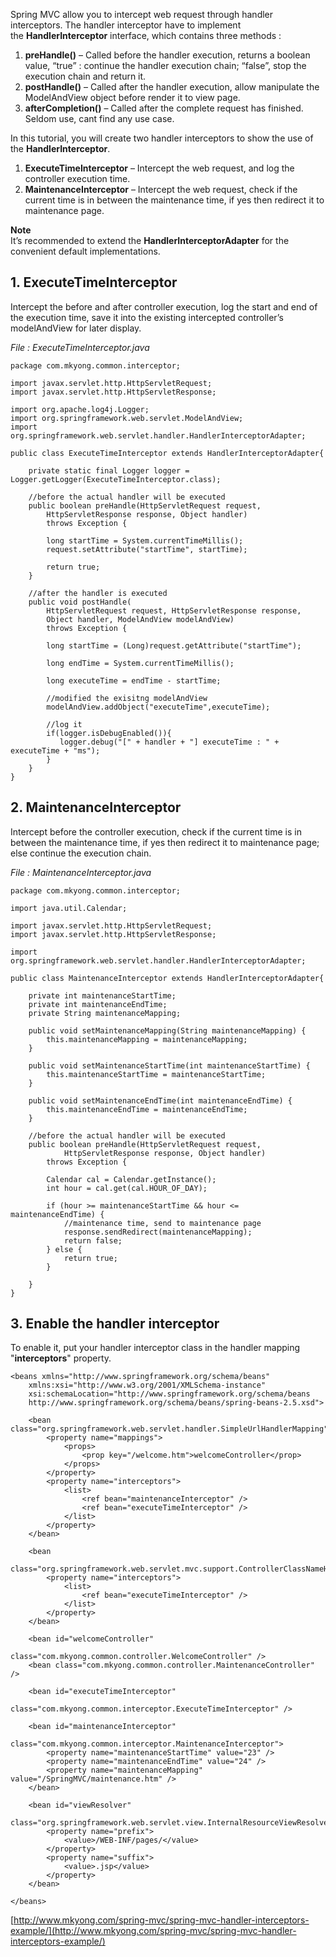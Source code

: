 Spring MVC allow you to intercept web request through handler interceptors. The handler interceptor have to implement the **HandlerInterceptor** interface, which contains three methods :

1.  **preHandle()** – Called before the handler execution, returns a boolean value, “true” : continue the handler execution chain; “false”, stop the execution chain and return it.
2.  **postHandle()** – Called after the handler execution, allow manipulate the ModelAndView object before render it to view page.
3.  **afterCompletion()** – Called after the complete request has finished. Seldom use, cant find any use case.

In this tutorial, you will create two handler interceptors to show the use of the **HandlerInterceptor**.

1.  **ExecuteTimeInterceptor** – Intercept the web request, and log the controller execution time.
2.  **MaintenanceInterceptor** – Intercept the web request, check if the current time is in between the maintenance time, if yes then redirect it to maintenance page.

**Note**  
It’s recommended to extend the **HandlerInterceptorAdapter** for the convenient default implementations.

## 1\. ExecuteTimeInterceptor

Intercept the before and after controller execution, log the start and end of the execution time, save it into the existing intercepted controller’s modelAndView for later display.

_File : ExecuteTimeInterceptor.java_

    package com.mkyong.common.interceptor;

    import javax.servlet.http.HttpServletRequest;
    import javax.servlet.http.HttpServletResponse;

    import org.apache.log4j.Logger;
    import org.springframework.web.servlet.ModelAndView;
    import org.springframework.web.servlet.handler.HandlerInterceptorAdapter;

    public class ExecuteTimeInterceptor extends HandlerInterceptorAdapter{

    	private static final Logger logger = Logger.getLogger(ExecuteTimeInterceptor.class);

    	//before the actual handler will be executed
    	public boolean preHandle(HttpServletRequest request,
    		HttpServletResponse response, Object handler)
    	    throws Exception {

    		long startTime = System.currentTimeMillis();
    		request.setAttribute("startTime", startTime);

    		return true;
    	}

    	//after the handler is executed
    	public void postHandle(
    		HttpServletRequest request, HttpServletResponse response,
    		Object handler, ModelAndView modelAndView)
    		throws Exception {

    		long startTime = (Long)request.getAttribute("startTime");

    		long endTime = System.currentTimeMillis();

    		long executeTime = endTime - startTime;

    		//modified the exisitng modelAndView
    		modelAndView.addObject("executeTime",executeTime);

    		//log it
    		if(logger.isDebugEnabled()){
    		   logger.debug("[" + handler + "] executeTime : " + executeTime + "ms");
    		}
    	}
    }

## 2\. MaintenanceInterceptor

Intercept before the controller execution, check if the current time is in between the maintenance time, if yes then redirect it to maintenance page; else continue the execution chain.

_File : MaintenanceInterceptor.java_

    package com.mkyong.common.interceptor;

    import java.util.Calendar;

    import javax.servlet.http.HttpServletRequest;
    import javax.servlet.http.HttpServletResponse;

    import org.springframework.web.servlet.handler.HandlerInterceptorAdapter;

    public class MaintenanceInterceptor extends HandlerInterceptorAdapter{

    	private int maintenanceStartTime;
    	private int maintenanceEndTime;
    	private String maintenanceMapping;

    	public void setMaintenanceMapping(String maintenanceMapping) {
    		this.maintenanceMapping = maintenanceMapping;
    	}

    	public void setMaintenanceStartTime(int maintenanceStartTime) {
    		this.maintenanceStartTime = maintenanceStartTime;
    	}

    	public void setMaintenanceEndTime(int maintenanceEndTime) {
    		this.maintenanceEndTime = maintenanceEndTime;
    	}

    	//before the actual handler will be executed
    	public boolean preHandle(HttpServletRequest request,
    			HttpServletResponse response, Object handler)
    	    throws Exception {

    		Calendar cal = Calendar.getInstance();
    		int hour = cal.get(cal.HOUR_OF_DAY);

    		if (hour >= maintenanceStartTime && hour <= maintenanceEndTime) {
    			//maintenance time, send to maintenance page
    			response.sendRedirect(maintenanceMapping);
    			return false;
    		} else {
    			return true;
    		}

    	}
    }

## 3\. Enable the handler interceptor

To enable it, put your handler interceptor class in the handler mapping "**interceptors**" property.

    <beans xmlns="http://www.springframework.org/schema/beans"
    	xmlns:xsi="http://www.w3.org/2001/XMLSchema-instance"
    	xsi:schemaLocation="http://www.springframework.org/schema/beans
    	http://www.springframework.org/schema/beans/spring-beans-2.5.xsd">

    	<bean class="org.springframework.web.servlet.handler.SimpleUrlHandlerMapping">
    		<property name="mappings">
    			<props>
    				<prop key="/welcome.htm">welcomeController</prop>
    			</props>
    		</property>
    		<property name="interceptors">
    			<list>
    				<ref bean="maintenanceInterceptor" />
    				<ref bean="executeTimeInterceptor" />
    			</list>
    		</property>
    	</bean>

    	<bean
    	class="org.springframework.web.servlet.mvc.support.ControllerClassNameHandlerMapping">
    		<property name="interceptors">
    			<list>
    				<ref bean="executeTimeInterceptor" />
    			</list>
    		</property>
    	</bean>

    	<bean id="welcomeController"
                      class="com.mkyong.common.controller.WelcomeController" />
    	<bean class="com.mkyong.common.controller.MaintenanceController" />

    	<bean id="executeTimeInterceptor"
                     class="com.mkyong.common.interceptor.ExecuteTimeInterceptor" />

    	<bean id="maintenanceInterceptor"
                    class="com.mkyong.common.interceptor.MaintenanceInterceptor">
    		<property name="maintenanceStartTime" value="23" />
    		<property name="maintenanceEndTime" value="24" />
    		<property name="maintenanceMapping" value="/SpringMVC/maintenance.htm" />
    	</bean>

    	<bean id="viewResolver"
    		class="org.springframework.web.servlet.view.InternalResourceViewResolver">
    		<property name="prefix">
    			<value>/WEB-INF/pages/</value>
    		</property>
    		<property name="suffix">
    			<value>.jsp</value>
    		</property>
    	</bean>

    </beans>

[http://www.mkyong.com/spring-mvc/spring-mvc-handler-interceptors-example/](http://www.mkyong.com/spring-mvc/spring-mvc-handler-interceptors-example/)
